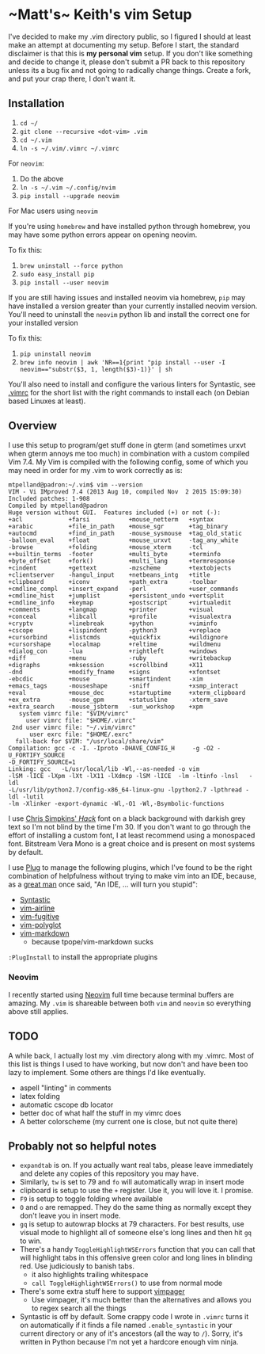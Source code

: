 # ~Matt's~ Keith's vim Setup

I've decided to make my .vim directory public, so I figured I should at least
make an attempt at documenting my setup. Before I start, the standard
disclaimer is that this is **my personal vim** setup. If you don't like
something and decide to change it, please don't submit a PR back to this
repository unless its a bug fix and not going to radically change things.
Create a fork, and put your crap there, I don't want it.

## Installation

1. `cd ~/`
2. `git clone --recursive <dot-vim> .vim`
3. `cd ~/.vim`
4. `ln -s ~/.vim/.vimrc ~/.vimrc`

For `neovim`:

1. Do the above
2. `ln -s ~/.vim ~/.config/nvim`
3. `pip install --upgrade neovim`

For Mac users using `neovim`

If you're using `homebrew` and have installed python through homebrew, 
you may have some python errors appear on opening neovim.
 
To fix this:

1. `brew uninstall --force python`
2. `sudo easy_install pip`
3. `pip install --user neovim`

If you are still having issues and installed neovim via homebrew, `pip` may
have installed a version greater than your currently installed neovim version.
You'll need to uninstall the `neovim` python lib and install the correct one
for your installed version

To fix this:

1. `pip uninstall neovim`
2. `brew info neovim | awk 'NR==1{print "pip install --user -I 
neovim=="substr($3, 1, length($3)-1)}' | sh`

You'll also need to install and configure the various linters for Syntastic,
see [.vimrc](/.vimrc) for the short list with the right commands to install
each (on Debian based Linuxes at least).

## Overview

I use this setup to program/get stuff done in gterm (and sometimes urxvt when
gterm annoys me too much) in combination with a custom compiled Vim 7.4. My Vim
is compiled with the following config, some of which you may need in order for
my .vim to work correctly as is:

```
mtpelland@padron:~/.vim$ vim --version
VIM - Vi IMproved 7.4 (2013 Aug 10, compiled Nov  2 2015 15:09:30)
Included patches: 1-908
Compiled by mtpelland@padron
Huge version without GUI.  Features included (+) or not (-):
+acl             +farsi           +mouse_netterm   +syntax
+arabic          +file_in_path    +mouse_sgr       +tag_binary
+autocmd         +find_in_path    -mouse_sysmouse  +tag_old_static
-balloon_eval    +float           +mouse_urxvt     -tag_any_white
-browse          +folding         +mouse_xterm     -tcl
++builtin_terms  -footer          +multi_byte      +terminfo
+byte_offset     +fork()          +multi_lang      +termresponse
+cindent         +gettext         -mzscheme        +textobjects
+clientserver    -hangul_input    +netbeans_intg   +title
+clipboard       +iconv           +path_extra      -toolbar
+cmdline_compl   +insert_expand   -perl            +user_commands
+cmdline_hist    +jumplist        +persistent_undo +vertsplit
+cmdline_info    +keymap          +postscript      +virtualedit
+comments        +langmap         +printer         +visual
+conceal         +libcall         +profile         +visualextra
+cryptv          +linebreak       +python          +viminfo
+cscope          +lispindent      -python3         +vreplace
+cursorbind      +listcmds        +quickfix        +wildignore
+cursorshape     +localmap        +reltime         +wildmenu
+dialog_con      -lua             +rightleft       +windows
+diff            +menu            -ruby            +writebackup
+digraphs        +mksession       +scrollbind      +X11
-dnd             +modify_fname    +signs           +xfontset
-ebcdic          +mouse           +smartindent     -xim
+emacs_tags      -mouseshape      -sniff           +xsmp_interact
+eval            +mouse_dec       +startuptime     +xterm_clipboard
+ex_extra        -mouse_gpm       +statusline      -xterm_save
+extra_search    -mouse_jsbterm   -sun_workshop    +xpm
   system vimrc file: "$VIM/vimrc"
     user vimrc file: "$HOME/.vimrc"
 2nd user vimrc file: "~/.vim/vimrc"
      user exrc file: "$HOME/.exrc"
  fall-back for $VIM: "/usr/local/share/vim"
Compilation: gcc -c -I. -Iproto -DHAVE_CONFIG_H     -g -O2 -U_FORTIFY_SOURCE
-D_FORTIFY_SOURCE=1
Linking: gcc   -L/usr/local/lib -Wl,--as-needed -o vim
-lSM -lICE -lXpm -lXt -lX11 -lXdmcp -lSM -lICE  -lm -ltinfo -lnsl   -ldl
-L/usr/lib/python2.7/config-x86_64-linux-gnu -lpython2.7 -lpthread -ldl -lutil
-lm -Xlinker -export-dynamic -Wl,-O1 -Wl,-Bsymbolic-functions
```

I use [Chris Simpkins' _Hack_](https://github.com/chrissimpkins/Hack)
font on a black background with darkish grey text so I'm not blind by the time
I'm 30. If you don't want to go through the effort of installing a custom font,
I at least recommend using a monospaced font. Bitstream Vera Mono is a great
choice and is present on most systems by default.

I use [Plug](https://github.com/junegunn/vim-plug) to manage the following
plugins, which I've found to be the right combination of helpfulness without
trying to make vim into an IDE, because, as a
[great man](http://c.learncodethehardway.org/book/ex0.html) once said, "An IDE,
... will turn you stupid":

- [Syntastic](https://github.com/scrooloose/syntastic)
- [vim-airline](https://github.com/vim-airline/vim-airline)
- [vim-fugitive](https://github.com/tpope/vim-fugitive)
- [vim-polyglot](https://github.com/sheerun/vim-polyglot)
- [vim-markdown](https://github.com/plasticboy/vim-markdown)
  - because tpope/vim-markdown sucks

`:PlugInstall` to install the appropriate plugins

### Neovim

I recently started using [Neovim](https://github.com/neovim/neovim) full time
because terminal buffers are amazing. My `.vim` is shareable between both `vim`
and `neovim` so everything above still applies.

## TODO

A while back, I actually lost my .vim directory along with my .vimrc. Most of
this list is things I used to have working, but now don't and have been too
lazy to implement. Some others are things I'd like eventually.

- aspell "linting" in comments
- latex folding
- automatic cscope db locator
- better doc of what half the stuff in my vimrc does
- A better colorscheme (my current one is close, but not quite there)

## Probably not so helpful notes

- `expandtab` is on. If you actually want real tabs, please leave immediately
  and delete any copies of this repository you may have.
- Similarly, `tw` is set to 79 and `fo` will automatically wrap in insert mode
- clipboard is setup to use the `+` register. Use it, you will love it. I
  promise.
- `F9` is setup to toggle folding where available
- `O` and `o` are remapped. They do the same thing as normally except they
  don't leave you in insert mode.
- `gq` is setup to autowrap blocks at 79 characters. For best results, use
  visual mode to highlight all of someone else's long lines and then hit `gq`
  to win.
- There's a handy `ToggleHighlightWSErrors` function that you can call that
  will highlight tabs in this offensive green color and long lines in blinding
  red. Use judiciously to banish tabs.
  - it also highlights trailing whitespace
  - `call ToggleHighlightWSErrors()` to use from normal mode
- There's some extra stuff here to support
  [vimpager](https://github.com/rkitover/vimpager)
  - Use vimpager, it's much better than the alternatives and allows you to
    regex search all the things
- Syntastic is off by default. Some crappy code I wrote in `.vimrc` turns it on
  automatically if it finds a file named `.enable_syntastic` in your current
  directory or any of it's ancestors (all the way to `/`). Sorry, it's written
  in Python because I'm not yet a hardcore enough vim ninja.
